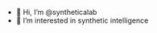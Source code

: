 - 👋 Hi, I’m @syntheticalab
- 👀 I’m interested in synthetic intelligence


<!---
syntheticalab/syntheticalab is a ✨ special ✨ repository because its `README.md` (this file) appears on your GitHub profile.
You can click the Preview link to take a look at your changes.
--->
